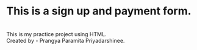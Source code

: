# This is a sign up and payment form.
<br>
This is my practice project using HTML.
<br>
Created by - Prangya Paramita Priyadarshinee.